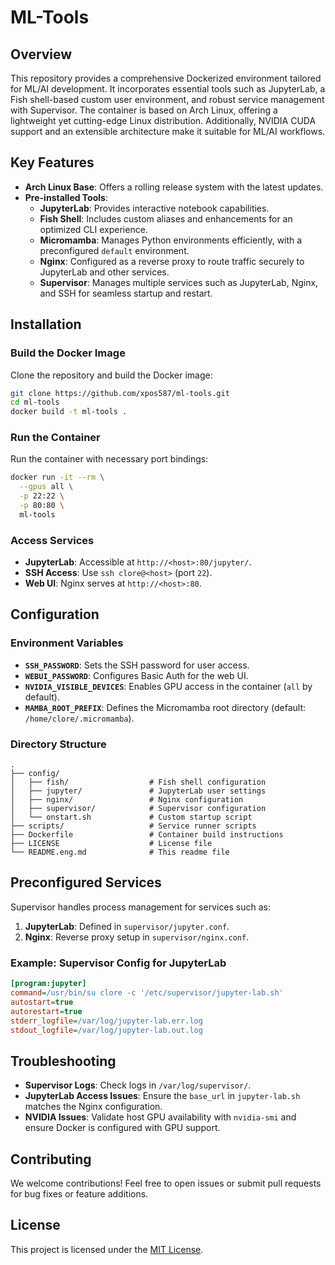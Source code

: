 # ML-Tools

## Overview

This repository provides a comprehensive Dockerized environment tailored for ML/AI development. It incorporates essential tools such as JupyterLab, a Fish shell-based custom user environment, and robust service management with Supervisor. The container is based on Arch Linux, offering a lightweight yet cutting-edge Linux distribution. Additionally, NVIDIA CUDA support and an extensible architecture make it suitable for ML/AI workflows.

## Key Features

- **Arch Linux Base**: Offers a rolling release system with the latest updates.
- **Pre-installed Tools**:
  - **JupyterLab**: Provides interactive notebook capabilities.
  - **Fish Shell**: Includes custom aliases and enhancements for an optimized CLI experience.
  - **Micromamba**: Manages Python environments efficiently, with a preconfigured `default` environment.
  - **Nginx**: Configured as a reverse proxy to route traffic securely to JupyterLab and other services.
  - **Supervisor**: Manages multiple services such as JupyterLab, Nginx, and SSH for seamless startup and restart.

## Installation

### Build the Docker Image

Clone the repository and build the Docker image:

```bash
git clone https://github.com/xpos587/ml-tools.git
cd ml-tools
docker build -t ml-tools .
```

### Run the Container

Run the container with necessary port bindings:

```bash
docker run -it --rm \
  --gpus all \
  -p 22:22 \
  -p 80:80 \
  ml-tools
```

### Access Services

- **JupyterLab**: Accessible at `http://<host>:80/jupyter/`.
- **SSH Access**: Use `ssh clore@<host>` (port `22`).
- **Web UI**: Nginx serves at `http://<host>:80`.

## Configuration

### Environment Variables

- **`SSH_PASSWORD`**: Sets the SSH password for user access.
- **`WEBUI_PASSWORD`**: Configures Basic Auth for the web UI.
- **`NVIDIA_VISIBLE_DEVICES`**: Enables GPU access in the container (`all` by default).
- **`MAMBA_ROOT_PREFIX`**: Defines the Micromamba root directory (default: `/home/clore/.micromamba`).

### Directory Structure

```plaintext
.
├── config/
│   ├── fish/                  # Fish shell configuration
│   ├── jupyter/               # JupyterLab user settings
│   ├── nginx/                 # Nginx configuration
│   ├── supervisor/            # Supervisor configuration
│   └── onstart.sh             # Custom startup script
├── scripts/                   # Service runner scripts
├── Dockerfile                 # Container build instructions
├── LICENSE                    # License file
└── README.eng.md              # This readme file
```

## Preconfigured Services

Supervisor handles process management for services such as:

1. **JupyterLab**: Defined in `supervisor/jupyter.conf`.
2. **Nginx**: Reverse proxy setup in `supervisor/nginx.conf`.

### Example: Supervisor Config for JupyterLab

```ini
[program:jupyter]
command=/usr/bin/su clore -c '/etc/supervisor/jupyter-lab.sh'
autostart=true
autorestart=true
stderr_logfile=/var/log/jupyter-lab.err.log
stdout_logfile=/var/log/jupyter-lab.out.log
```

## Troubleshooting

- **Supervisor Logs**: Check logs in `/var/log/supervisor/`.
- **JupyterLab Access Issues**: Ensure the `base_url` in `jupyter-lab.sh` matches the Nginx configuration.
- **NVIDIA Issues**: Validate host GPU availability with `nvidia-smi` and ensure Docker is configured with GPU support.

## Contributing

We welcome contributions! Feel free to open issues or submit pull requests for bug fixes or feature additions.

## License

This project is licensed under the [MIT License](./LICENSE).

```

```
